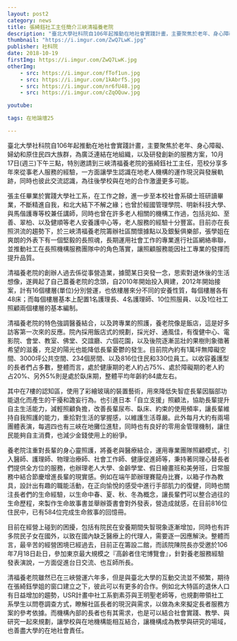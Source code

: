 ```yaml
---
layout: post2
category: news
title: 張綺鈺社工主任簡介三峽清福養老院
description: "臺北大學社科院自106年起推動在地社會實踐計畫，主要聚焦於老年、身心障礙、婦幼和原住民四大族"
thumbnail: "https://i.imgur.com/ZwQ7LwK.jpg"
publisher: 社科院
date: 2018-10-19
firstImg: https://i.imgur.com/ZwQ7LwK.jpg
otherImg:
    - src: https://i.imgur.com/fTof1un.jpg
    - src: https://i.imgur.com/1kAbrf5.jpg
    - src: https://i.imgur.com/nr6fU48.jpg
    - src: https://i.imgur.com/cZqOQuw.jpg

youtube:

tags: 在地論壇25

---
```


臺北大學社科院自106年起推動在地社會實踐計畫，主要聚焦於老年、身心障礙、婦幼和原住民四大族群，為廣泛連結在地組織，以及研發創新的服務方案，10月17日(週三)下午三點，特別邀請到三峽清福養老院的張綺鈺社工主任，蒞校分享多年來從事老人服務的經驗，一方面讓學生認識在地老人機構的運作現況與發展軌跡，同時也彼此交流認識，為往後學校與在地的合作激盪更多可能。

張主任畢業於實踐大學社工系，在工作之餘，進一步至本校社會系碩士班研讀畢業，不斷精進自我，和北大結下不解之緣；也曾於經國管理學院、明新科技大學、與馬偕護專等校兼任講師，同時也曾在許多老人相關的機構工作過，包括兆如、至善、翠柏、以及健順等老人安養護中心等，老人服務的經驗十分豐富。目前亦在長照洪流的趨勢下，於三峽清福養老院籌辦社區關懷據點以及銀髮俱樂部，張學姐在爽朗的外表下有一個堅毅的長照魂，長期運用社會工作的專業進行社區網絡串聯，並推動社工在長照機構服務團隊中的角色落實，讓照顧服務能因社工專業的發揮而提升品質。

清福養老院的創辦人過去係從事營造業，據聞某日突發一念，思索對退休後的生活想像，遂興起了自己蓋養老院的念頭，自2010年開始投入興建，2012年開始接案，計有16個樓層(單位)分別營運，也依樓層來分不同的安養性質，每個樓層各有48床；而每個樓層基本上配置1名護理長、4名護理師、10位照服員、以及1位社工照顧兩個樓層的基本編制。

清福養老院的特色強調醫養結合，以及跨專業的照護，養老院像是飯店，這是好多訪客第一次來的反應。院內採用飯店式的規劃，採光好、通風佳，有復健中心、電影院、會堂、教室、佛堂、交誼廳、六個花園，以及後院逐漸茁壯的果樹則象徵著希望的滋養，充足的陽光也能降低長輩憂鬱的發生。目前院內約有1萬坪無障礙空間、3000坪公共空間、234個房間、以及816位住民和330位員工。以收容養護型的長者們占多數，整體而言，處於健康期的老人約占75%、處於障礙期的老人約占20%、另外5%則是處於臥床期，整體平均年齡約84歲左右。

其中在7樓的認知區，使用了彩繪玻璃的裝置藝術，用來降低失智症長輩因腦部功能退化而產生的干擾和譫妄行為。也引進日本「自立支援」照顧法，協助長輩提升自主生活能力，減輕照顧負擔，改善長輩尿布、臥床、約束的使用頻率，讓長輩維持自我照護的能力，重拾對生活的掌握感，以維護生活尊嚴。此外每月大約有兩場團體表演，每週四也有三峽在地攤位進駐，同時也有良好的零用金管理機制，讓住民能夠自主消費，也減少金錢使用上的紛爭。

養老院注重對長輩的身心靈照護，將養老與醫療結合，運用專業團隊照顧模式，引入醫師、護理師、物理治療師、社會工作師、健康促進師等，秉持著同理心替長者們提供全方位的服務，也辦理老人大學、金齡學堂、假日繪畫班和美勞班，日常服務中結合節慶增進長輩的現實感。例如在端午節辦理賽龍舟比賽，以箱子作為教具，設計出有趣的職能活動，在正向愉悅的感受中進行手部肌力的復健，同時也關注長者們的生命經驗，以生命中春、夏、秋、冬為概念，讓長輩們可以整合過往的生命歷程，來製作生命故事書並舉辦簽書會對外發表，營造成就感，在目前816位住民中，已有584位完成生命敘事的回憶冊。

目前在經營上碰到的困擾，包括有院民在安養期間失智現象逐漸增加，同時也有許多院民子女在國外，以致在國內缺乏醫療上的代理人，需要逐一因應解決。整體而言，最辛苦的經營困境已經過去，目前正在籌設二館，而該院陳院長亦受邀於106年7月18日赴日，參加東京最大規模之『高齡者住宅博覽會』，針對養老服務經驗發表演說，一方面促進台日交流、也互師所長。

清福養老院雖然已在三峽營運六年多，但是與臺北大學的互動交流並不頻繁，期待在張綺鈺學姐的窗口建立之下，彼此可以有更多的合作。例如北大特區的退休人口有日益增加的趨勢，USR計畫中社工系劉素芬與王明聖老師等，也規劃帶領社工系學生以問卷調查方式，瞭解社區長者的現況與需求，以做為未來擬定長者服務方案的參考依據。而機構內部的長者也有其需求，也是可以結合社會實踐、教學、與研究一起來規劃，讓學校與在地機構能相互結合，讓機構成為教學與研究的場域，也善盡大學的在地社會責任。
